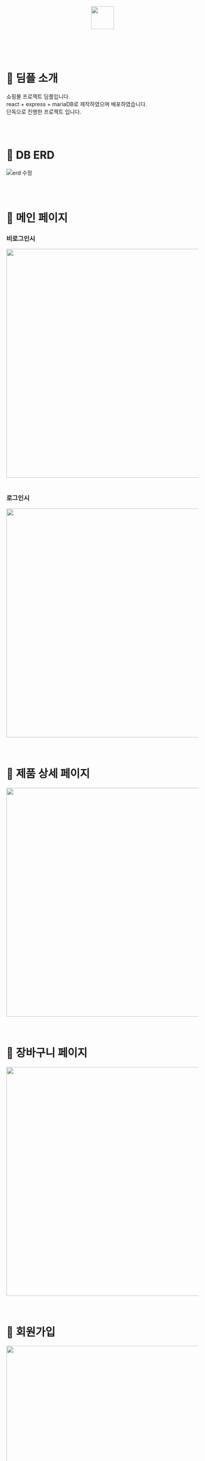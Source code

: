 <br>
<br>
<br>
<br>
<br>
<br>
<br>
<br>
<div align='center'>
    <img src="https://user-images.githubusercontent.com/81654172/211549979-369e0033-39c2-4377-b65f-225fec02b76a.png" width="60px">
</div>
<br>
<br>
<br>
<br>
  
# 💌 딤플 소개
쇼핑몰 프로젝트 딤플입니다.<br>
react + express + mariaDB로 제작하였으며 배포하였습니다.<br>
단독으로 진행한 프로젝트 입니다.

<br>
<br>
 
# 📁 DB ERD

![erd 수정](https://user-images.githubusercontent.com/81654172/206945081-264df2a0-f95b-4388-9860-2430d380dcc4.png)

<br>
<br>

 # 🔹 메인 페이지
 
 
 ### 비로그인시
 <div>
    <img src="https://user-images.githubusercontent.com/81654172/211588407-88db119c-643e-434b-be74-df35d029c70d.PNG" width="600px">
</div>

 <br>
 
 ### 로그인시
 <div>
    <img src="https://user-images.githubusercontent.com/81654172/211588418-9d2dfe03-4c81-498d-b57e-db9d1b20dd85.PNG" width="600px">
</div>

 <br>
 <br>

 # 🔹 제품 상세 페이지
 
<div>
    <img src="https://user-images.githubusercontent.com/81654172/211590477-3f3ce1b8-f2d9-4f16-a607-5e2b7e36bb18.gif" width="600px">
</div>

 <br>
 <br>

 # 🔹 장바구니 페이지
 
<div>
    <img src="https://user-images.githubusercontent.com/81654172/211592522-9eec8842-c793-4ab4-91d2-6324abf2ac38.gif" width="600px">
</div>

 <br>
 <br>

 # 🔹 회원가입
 
<div>
    <img src="https://user-images.githubusercontent.com/81654172/211594222-d84140c8-0c2a-4633-a2c0-0e4a47f19077.gif" width="600px">
</div>


 <br>
 <br>

 # 🔹 로그인
 
### 테스트 계정
아이디: test@test.com</br>
비밀번호: a!!12345
 
<div>
    <img src="https://user-images.githubusercontent.com/81654172/211595232-c75cb30b-bc4c-469c-a608-d9d59930419b.gif" width="600px">
</div>


 <br>
 <br>

 # 🔹 마이페이지
 
<div>
    <img src="https://user-images.githubusercontent.com/81654172/211596072-ad1531a6-6456-4077-b4c5-8b00fc36b0fb.gif" width="600px">
</div>




